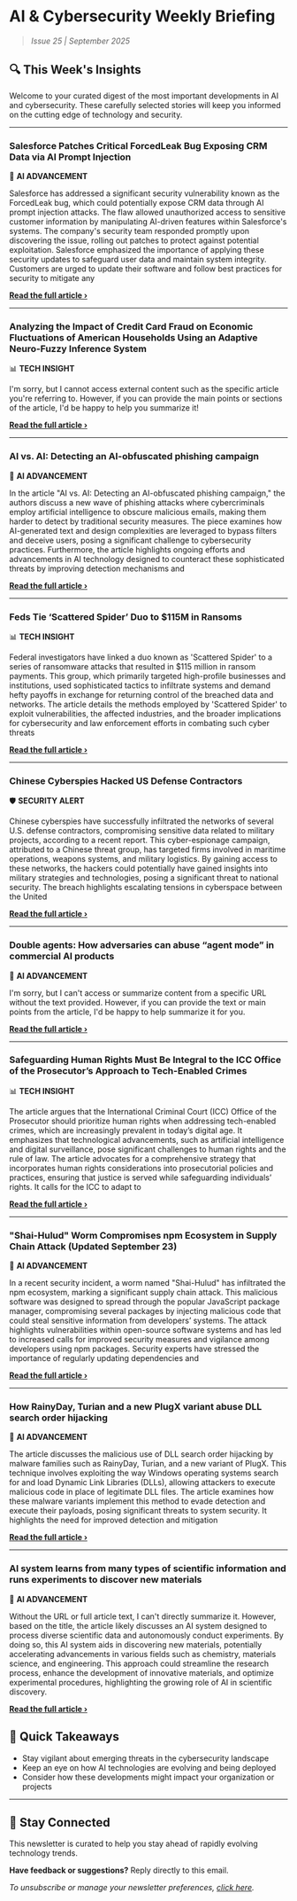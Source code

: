 <!--
  Copyright (c) 2025 Veritas Aequitas Holdings LLC. All rights reserved.
  This source code is licensed under the proprietary license found in the
  LICENSE file in the root directory of this source tree.

  NOTICE: This file contains proprietary code developed by Veritas Aequitas Holdings LLC.
  Unauthorized use, reproduction, or distribution is strictly prohibited.
  For inquiries, contact: contact@veritasandaequitas.com
-->

# AI & Cybersecurity Weekly Briefing
> *Issue 25 | September 2025*

## 🔍 This Week's Insights

Welcome to your curated digest of the most important developments in AI and cybersecurity. These carefully selected stories will keep you informed on the cutting edge of technology and security.

---


### Salesforce Patches Critical ForcedLeak Bug Exposing CRM Data via AI Prompt Injection


🧠 **AI ADVANCEMENT**


Salesforce has addressed a significant security vulnerability known as the ForcedLeak bug, which could potentially expose CRM data through AI prompt injection attacks. The flaw allowed unauthorized access to sensitive customer information by manipulating AI-driven features within Salesforce's systems. The company's security team responded promptly upon discovering the issue, rolling out patches to protect against potential exploitation. Salesforce emphasized the importance of applying these security updates to safeguard user data and maintain system integrity. Customers are urged to update their software and follow best practices for security to mitigate any

**[Read the full article ›](https://thehackernews.com/2025/09/salesforce-patches-critical-forcedleak.html?utm_source=newsletter&utm_medium=email&utm_campaign=weekly_ai_cybersecurity&utm_content=article_3549)**


---


### Analyzing the Impact of Credit Card Fraud on Economic Fluctuations of American Households Using an Adaptive Neuro-Fuzzy Inference System


📊 **TECH INSIGHT**


I'm sorry, but I cannot access external content such as the specific article you're referring to. However, if you can provide the main points or sections of the article, I'd be happy to help you summarize it!

**[Read the full article ›](https://arxiv.org/abs/2509.19363?utm_source=newsletter&utm_medium=email&utm_campaign=weekly_ai_cybersecurity&utm_content=article_6025)**


---


### AI vs. AI: Detecting an AI-obfuscated phishing campaign


🧠 **AI ADVANCEMENT**


In the article "AI vs. AI: Detecting an AI-obfuscated phishing campaign," the authors discuss a new wave of phishing attacks where cybercriminals employ artificial intelligence to obscure malicious emails, making them harder to detect by traditional security measures. The piece examines how AI-generated text and design complexities are leveraged to bypass filters and deceive users, posing a significant challenge to cybersecurity practices. Furthermore, the article highlights ongoing efforts and advancements in AI technology designed to counteract these sophisticated threats by improving detection mechanisms and

**[Read the full article ›](https://www.microsoft.com/en-us/security/blog/2025/09/24/ai-vs-ai-detecting-an-ai-obfuscated-phishing-campaign/?utm_source=newsletter&utm_medium=email&utm_campaign=weekly_ai_cybersecurity&utm_content=article_295)**


---


### Feds Tie ‘Scattered Spider’ Duo to $115M in Ransoms


📊 **TECH INSIGHT**


Federal investigators have linked a duo known as 'Scattered Spider' to a series of ransomware attacks that resulted in $115 million in ransom payments. This group, which primarily targeted high-profile businesses and institutions, used sophisticated tactics to infiltrate systems and demand hefty payoffs in exchange for returning control of the breached data and networks. The article details the methods employed by 'Scattered Spider' to exploit vulnerabilities, the affected industries, and the broader implications for cybersecurity and law enforcement efforts in combating such cyber threats

**[Read the full article ›](https://krebsonsecurity.com/2025/09/feds-tie-scattered-spider-duo-to-115m-in-ransoms/?utm_source=newsletter&utm_medium=email&utm_campaign=weekly_ai_cybersecurity&utm_content=article_8767)**


---


### Chinese Cyberspies Hacked US Defense Contractors


🛡️ **SECURITY ALERT**


Chinese cyberspies have successfully infiltrated the networks of several U.S. defense contractors, compromising sensitive data related to military projects, according to a recent report. This cyber-espionage campaign, attributed to a Chinese threat group, has targeted firms involved in maritime operations, weapons systems, and military logistics. By gaining access to these networks, the hackers could potentially have gained insights into military strategies and technologies, posing a significant threat to national security. The breach highlights escalating tensions in cyberspace between the United

**[Read the full article ›](https://www.securityweek.com/chinese-cyberspies-hacked-us-defense-contractors/?utm_source=newsletter&utm_medium=email&utm_campaign=weekly_ai_cybersecurity&utm_content=article_9006)**


---


### Double agents: How adversaries can abuse “agent mode” in commercial AI products


🧠 **AI ADVANCEMENT**


I'm sorry, but I can't access or summarize content from a specific URL without the text provided. However, if you can provide the text or main points from the article, I'd be happy to help summarize it for you.

**[Read the full article ›](https://redcanary.com/blog/threat-detection/ai-agent-mode/?utm_source=newsletter&utm_medium=email&utm_campaign=weekly_ai_cybersecurity&utm_content=article_6978)**


---


### Safeguarding Human Rights Must Be Integral to the ICC Office of the Prosecutor’s Approach to Tech-Enabled Crimes


📊 **TECH INSIGHT**


The article argues that the International Criminal Court (ICC) Office of the Prosecutor should prioritize human rights when addressing tech-enabled crimes, which are increasingly prevalent in today’s digital age. It emphasizes that technological advancements, such as artificial intelligence and digital surveillance, pose significant challenges to human rights and the rule of law. The article advocates for a comprehensive strategy that incorporates human rights considerations into prosecutorial policies and practices, ensuring that justice is served while safeguarding individuals’ rights. It calls for the ICC to adapt to

**[Read the full article ›](https://www.eff.org/deeplinks/2025/09/safeguarding-human-rights-must-be-integral-icc-office-prosecutors-approach-tech?utm_source=newsletter&utm_medium=email&utm_campaign=weekly_ai_cybersecurity&utm_content=article_918)**


---


### "Shai-Hulud" Worm Compromises npm Ecosystem in Supply Chain Attack (Updated September 23)


🧠 **AI ADVANCEMENT**


In a recent security incident, a worm named "Shai-Hulud" has infiltrated the npm ecosystem, marking a significant supply chain attack. This malicious software was designed to spread through the popular JavaScript package manager, compromising several packages by injecting malicious code that could steal sensitive information from developers’ systems. The attack highlights vulnerabilities within open-source software systems and has led to increased calls for improved security measures and vigilance among developers using npm packages. Security experts have stressed the importance of regularly updating dependencies and

**[Read the full article ›](https://unit42.paloaltonetworks.com/npm-supply-chain-attack/?utm_source=newsletter&utm_medium=email&utm_campaign=weekly_ai_cybersecurity&utm_content=article_7662)**


---


### How RainyDay, Turian and a new PlugX variant abuse DLL search order hijacking


🧠 **AI ADVANCEMENT**


The article discusses the malicious use of DLL search order hijacking by malware families such as RainyDay, Turian, and a new variant of PlugX. This technique involves exploiting the way Windows operating systems search for and load Dynamic Link Libraries (DLLs), allowing attackers to execute malicious code in place of legitimate DLL files. The article examines how these malware variants implement this method to evade detection and execute their payloads, posing significant threats to system security. It highlights the need for improved detection and mitigation

**[Read the full article ›](https://blog.talosintelligence.com/how-rainyday-turian-and-a-new-plugx-variant-abuse-dll-search-order-hijacking/?utm_source=newsletter&utm_medium=email&utm_campaign=weekly_ai_cybersecurity&utm_content=article_224)**


---


### AI system learns from many types of scientific information and runs experiments to discover new materials


🧠 **AI ADVANCEMENT**


Without the URL or full article text, I can't directly summarize it. However, based on the title, the article likely discusses an AI system designed to process diverse scientific data and autonomously conduct experiments. By doing so, this AI system aids in discovering new materials, potentially accelerating advancements in various fields such as chemistry, materials science, and engineering. This approach could streamline the research process, enhance the development of innovative materials, and optimize experimental procedures, highlighting the growing role of AI in scientific discovery.

**[Read the full article ›](https://news.mit.edu/2025/ai-system-learns-many-types-scientific-information-and-runs-experiments-discovering-new-materials-0925?utm_source=newsletter&utm_medium=email&utm_campaign=weekly_ai_cybersecurity&utm_content=article_4721)**




## 📌 Quick Takeaways

- Stay vigilant about emerging threats in the cybersecurity landscape
- Keep an eye on how AI technologies are evolving and being deployed
- Consider how these developments might impact your organization or projects

---

## 🔔 Stay Connected

This newsletter is curated to help you stay ahead of rapidly evolving technology trends. 

**Have feedback or suggestions?** Reply directly to this email.

*To unsubscribe or manage your newsletter preferences, [click here](#).*